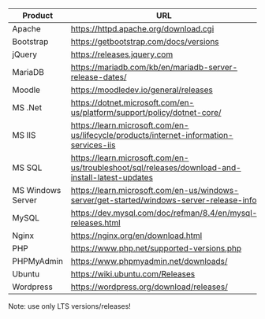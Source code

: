 | Product            | URL                                                                 |
|--------------------|---------------------------------------------------------------------|
| Apache             | https://httpd.apache.org/download.cgi                               |
| Bootstrap          | https://getbootstrap.com/docs/versions                              |
| jQuery             | https://releases.jquery.com                                         |
| MariaDB            | https://mariadb.com/kb/en/mariadb-server-release-dates/             |
| Moodle             | https://moodledev.io/general/releases                               |
| MS .Net            | https://dotnet.microsoft.com/en-us/platform/support/policy/dotnet-core/ |
| MS IIS             | https://learn.microsoft.com/en-us/lifecycle/products/internet-information-services-iis |
| MS SQL             | https://learn.microsoft.com/en-us/troubleshoot/sql/releases/download-and-install-latest-updates |
| MS Windows Server  | https://learn.microsoft.com/en-us/windows-server/get-started/windows-server-release-info |
| MySQL              | https://dev.mysql.com/doc/refman/8.4/en/mysql-releases.html         |
| Nginx              | https://nginx.org/en/download.html                                  |
| PHP                | https://www.php.net/supported-versions.php                          |
| PHPMyAdmin         | https://www.phpmyadmin.net/downloads/                               |
| Ubuntu             | https://wiki.ubuntu.com/Releases                                    |
| Wordpress          | https://wordpress.org/download/releases/                            |

Note: use only LTS versions/releases!
